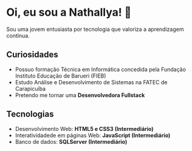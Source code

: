 # Oi, eu sou a Nathallya! 👋
Sou uma jovem entusiasta por tecnologia que valoriza a aprendizagem contínua.

## Curiosidades
* Possuo formação Técnica em Informática concedida pela Fundação Instituto Educação de Barueri (FIEB)
* Estudo Análise e Desenvolvimento de Sistemas na FATEC de Carapicuíba
* Pretendo me tornar uma **Desenvolvedora Fullstack**
## Tecnologias 
* Desenvolvimento Web: **HTML5 e CSS3 (Intermediário)**
* Interatividadede em páginas Web: **JavaScript (Intermediário)**
* Banco de dados: **SQLServer (Intermediário)**

  

